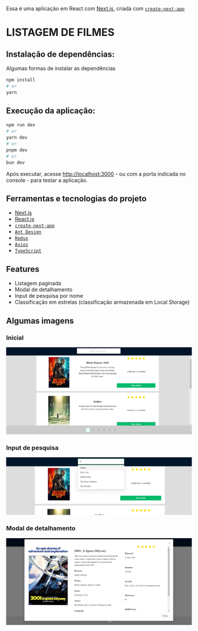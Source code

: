 Essa é uma aplicação em React com [Next.js](https://nextjs.org/), criada com [`create-next-app`](https://github.com/vercel/next.js/tree/canary/packages/create-next-app)

# LISTAGEM DE FILMES

## Instalação de dependências:

Algumas formas de instalar as dependências

```bash
npm install
# or
yarn
```

## Execução da aplicação:

```bash
npm run dev
# or
yarn dev
# or
pnpm dev
# or
bun dev
```

Após executar, acesse [http://localhost:3000](http://localhost:3000) - ou com a porta indicada no console - para testar a aplicação.

## Ferramentas e tecnologias do projeto

- [Next.js](https://nextjs.org/)
- [React.js](https://react.dev/)
- [`create-next-app`](https://github.com/vercel/next.js/tree/canary/packages/create-next-app)
- [`Ant Design`](https://ant.design/)
- [`Redux`](https://redux.js.org/)
- [`Axios`](https://axios-http.com/ptbr/docs/intro)
- [`TypeScript`](https://www.typescriptlang.org/)

## Features

- Listagem paginada
- Modal de detalhamento
- Input de pesquisa por nome
- Classificação em estrelas (classificação armazenada em Local Storage)

## Algumas imagens

### Inicial

![alt Tela inicial](/home_site_img.png "Home")

### Input de pesquisa

![alt Input de Pesquisa](/site_search_img.png "Input de pesquisa")

### Modal de detalhamento

![alt Modal de detalhes](/detalhes_img.png "Modal de detalhamento")
